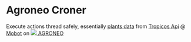# Agroneo Croner

Execute actions thread safely, essentially [plants data](https://fr.agroneo.com/gaia/specimens) from [Tropicos Api](https://services.tropicos.org/) @ [Mobot](https://www.mobot.org/) on [![](https://agroneo.net/ui/logo@16) AGRONEO](https://agroneo.com)
